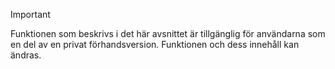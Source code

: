 > [!IMPORTANT]
> Funktionen som beskrivs i det här avsnittet är tillgänglig för användarna som en del av en privat förhandsversion. Funktionen och dess innehåll kan ändras. 
